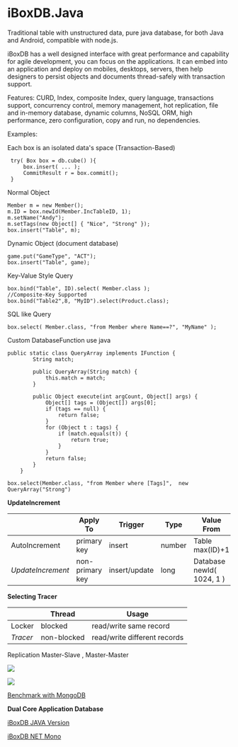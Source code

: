 iBoxDB.Java
=======
Traditional table with unstructured data, pure java database, for both Java and Android, compatible with node.js.

iBoxDB has a well designed interface with great performance and capability for agile development, you can focus on the applications. It can embed into an application and deploy on mobiles, desktops, servers, then help designers to persist objects and documents thread-safely with transaction support. 

Features: CURD, Index, composite Index, query language, transactions support, concurrency control, memory management, hot replication, file and in-memory database, dynamic columns, NoSQL ORM, high performance, zero configuration, copy and run, no dependencies.



Examples:

Each box is an isolated data's space (Transaction-Based)

     try( Box box = db.cube() ){
         box.insert( ... );
         CommitResult r = box.commit();
     }


Normal Object

    Member m = new Member();
    m.ID = box.newId(Member.IncTableID, 1);
    m.setName("Andy");
    m.setTags(new Object[] { "Nice", "Strong" });
    box.insert("Table", m);
		
		
Dynamic Object (document database)

    game.put("GameType", "ACT");
    box.insert("Table", game);
  	
  	
Key-Value Style Query

    box.bind("Table", ID).select( Member.class );
    //Composite-Key Supported
    box.bind("Table2",8, "MyID").select(Product.class);
    
SQL like Query

    box.select( Member.class, "from Member where Name==?", "MyName" );
   
Custom DatabaseFunction use java

    public static class QueryArray implements IFunction {
			String match;

			public QueryArray(String match) {
				this.match = match;
			}

			public Object execute(int argCount, Object[] args) {
				Object[] tags = (Object[]) args[0];
				if (tags == null) {
					return false;
				}
				for (Object t : tags) {
					if (match.equals(t)) {
						return true;
					}
				}
				return false;
			}
		}
		
    box.select(Member.class, "from Member where [Tags]",  new QueryArray("Strong")
    
**UpdateIncrement**

|   |Apply To | Trigger | Type | Value From |
|---|---------|---------|------|------------|
| AutoIncrement |  primary key | insert |  number | Table max(ID)+1 |
| *UpdateIncrement* | non-primary key | insert/update | long | Database newId( 1024, 1 ) | 

**Selecting Tracer**

|   | Thread | Usage |
|---|--------|-------|
| Locker | blocked | read/write same record |
| *Tracer* | non-blocked | read/write different records |
    
    
Replication Master-Slave , Master-Master

![](http://download-codeplex.sec.s-msft.com/Download?ProjectName=iboxdb&DownloadId=581898)

![](https://raw.github.com/iboxdb/forjava/master/images/show.png)

[Benchmark with MongoDB](https://github.com/iboxdb/forjava/wiki/Benchmark-with-MongoDB)   


**Dual Core Application Database**

[iBoxDB JAVA Version](https://github.com/iboxdb/forjava)

[iBoxDB NET Mono](https://iboxdb.codeplex.com/)




  
